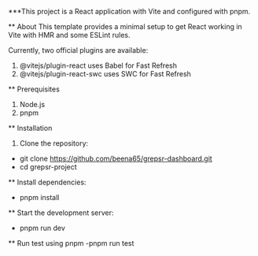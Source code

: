 ***This project is a React application  with Vite and configured with pnpm.

** About
This template provides a minimal setup to get React working in Vite with HMR and some ESLint rules.

Currently, two official plugins are available:

1. @vitejs/plugin-react uses Babel for Fast Refresh
2. @vitejs/plugin-react-swc uses SWC for Fast Refresh

** Prerequisites
1. Node.js
2. pnpm

** Installation
1. Clone the repository:
- git clone https://github.com/beena65/grepsr-dashboard.git
- cd grepsr-project


** Install dependencies:
- pnpm install

** Start the development server:
- pnpm run dev

** Run test using pnpm
-pnpm run test